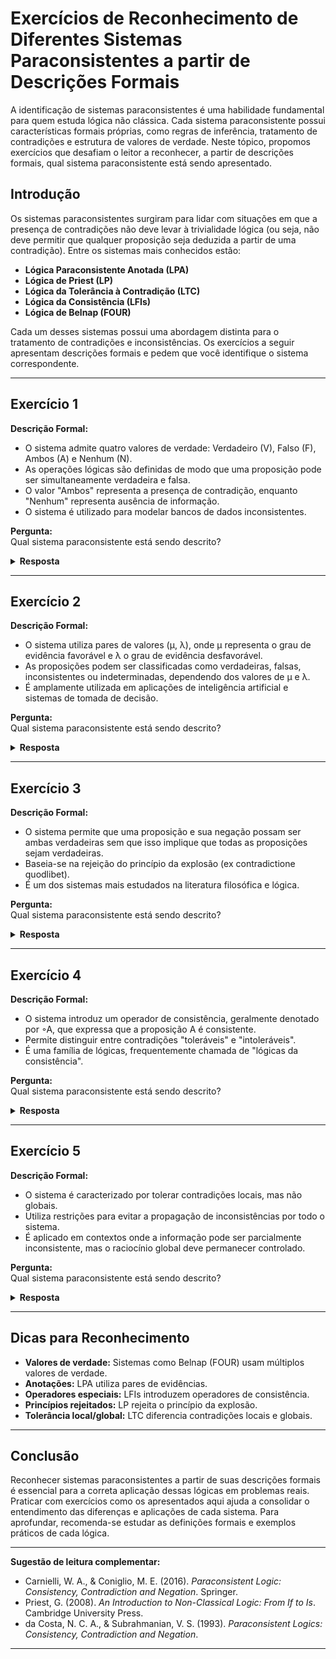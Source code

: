 
# Exercícios de Reconhecimento de Diferentes Sistemas Paraconsistentes a partir de Descrições Formais

A identificação de sistemas paraconsistentes é uma habilidade fundamental para quem estuda lógica não clássica. Cada sistema paraconsistente possui características formais próprias, como regras de inferência, tratamento de contradições e estrutura de valores de verdade. Neste tópico, propomos exercícios que desafiam o leitor a reconhecer, a partir de descrições formais, qual sistema paraconsistente está sendo apresentado.

## Introdução

Os sistemas paraconsistentes surgiram para lidar com situações em que a presença de contradições não deve levar à trivialidade lógica (ou seja, não deve permitir que qualquer proposição seja deduzida a partir de uma contradição). Entre os sistemas mais conhecidos estão:

- **Lógica Paraconsistente Anotada (LPA)**
- **Lógica de Priest (LP)**
- **Lógica da Tolerância à Contradição (LTC)**
- **Lógica da Consistência (LFIs)**
- **Lógica de Belnap (FOUR)**

Cada um desses sistemas possui uma abordagem distinta para o tratamento de contradições e inconsistências. Os exercícios a seguir apresentam descrições formais e pedem que você identifique o sistema correspondente.

---

## Exercício 1

**Descrição Formal:**

- O sistema admite quatro valores de verdade: Verdadeiro (V), Falso (F), Ambos (A) e Nenhum (N).
- As operações lógicas são definidas de modo que uma proposição pode ser simultaneamente verdadeira e falsa.
- O valor "Ambos" representa a presença de contradição, enquanto "Nenhum" representa ausência de informação.
- O sistema é utilizado para modelar bancos de dados inconsistentes.

**Pergunta:**  
Qual sistema paraconsistente está sendo descrito?

<details>
<summary><strong>Resposta</strong></summary>
O sistema descrito é a **Lógica de Belnap (FOUR)**, também conhecida como lógica de quatro valores.
</details>

---

## Exercício 2

**Descrição Formal:**

- O sistema utiliza pares de valores (μ, λ), onde μ representa o grau de evidência favorável e λ o grau de evidência desfavorável.
- As proposições podem ser classificadas como verdadeiras, falsas, inconsistentes ou indeterminadas, dependendo dos valores de μ e λ.
- É amplamente utilizada em aplicações de inteligência artificial e sistemas de tomada de decisão.

**Pergunta:**  
Qual sistema paraconsistente está sendo descrito?

<details>
<summary><strong>Resposta</strong></summary>
O sistema descrito é a **Lógica Paraconsistente Anotada (LPA)**.
</details>

---

## Exercício 3

**Descrição Formal:**

- O sistema permite que uma proposição e sua negação possam ser ambas verdadeiras sem que isso implique que todas as proposições sejam verdadeiras.
- Baseia-se na rejeição do princípio da explosão (ex contradictione quodlibet).
- É um dos sistemas mais estudados na literatura filosófica e lógica.

**Pergunta:**  
Qual sistema paraconsistente está sendo descrito?

<details>
<summary><strong>Resposta</strong></summary>
O sistema descrito é a **Lógica de Priest (LP)**, também chamada de lógica paraconsistente proposicional.
</details>

---

## Exercício 4

**Descrição Formal:**

- O sistema introduz um operador de consistência, geralmente denotado por ◦A, que expressa que a proposição A é consistente.
- Permite distinguir entre contradições "toleráveis" e "intoleráveis".
- É uma família de lógicas, frequentemente chamada de "lógicas da consistência".

**Pergunta:**  
Qual sistema paraconsistente está sendo descrito?

<details>
<summary><strong>Resposta</strong></summary>
O sistema descrito pertence à família das **Lógicas da Consistência (LFIs - Logics of Formal Inconsistency)**.
</details>

---

## Exercício 5

**Descrição Formal:**

- O sistema é caracterizado por tolerar contradições locais, mas não globais.
- Utiliza restrições para evitar a propagação de inconsistências por todo o sistema.
- É aplicado em contextos onde a informação pode ser parcialmente inconsistente, mas o raciocínio global deve permanecer controlado.

**Pergunta:**  
Qual sistema paraconsistente está sendo descrito?

<details>
<summary><strong>Resposta</strong></summary>
O sistema descrito é a **Lógica da Tolerância à Contradição (LTC)**.
</details>

---

## Dicas para Reconhecimento

- **Valores de verdade:** Sistemas como Belnap (FOUR) usam múltiplos valores de verdade.
- **Anotações:** LPA utiliza pares de evidências.
- **Operadores especiais:** LFIs introduzem operadores de consistência.
- **Princípios rejeitados:** LP rejeita o princípio da explosão.
- **Tolerância local/global:** LTC diferencia contradições locais e globais.

---

## Conclusão

Reconhecer sistemas paraconsistentes a partir de suas descrições formais é essencial para a correta aplicação dessas lógicas em problemas reais. Praticar com exercícios como os apresentados aqui ajuda a consolidar o entendimento das diferenças e aplicações de cada sistema. Para aprofundar, recomenda-se estudar as definições formais e exemplos práticos de cada lógica.

---

**Sugestão de leitura complementar:**

- Carnielli, W. A., & Coniglio, M. E. (2016). *Paraconsistent Logic: Consistency, Contradiction and Negation*. Springer.
- Priest, G. (2008). *An Introduction to Non-Classical Logic: From If to Is*. Cambridge University Press.
- da Costa, N. C. A., & Subrahmanian, V. S. (1993). *Paraconsistent Logics: Consistency, Contradiction and Negation*. 

---
```